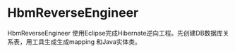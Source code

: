 # HbmReverseEngineer
HbmReverseEngineer
使用Eclipse完成Hibernate逆向工程。先创建DB数据库关系表，用工具生成生成mapping 和Java实体类。
